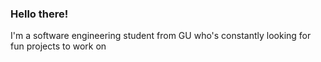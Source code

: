 ### Hello there!

I'm a software engineering student from GU who's constantly looking for fun projects to work on

